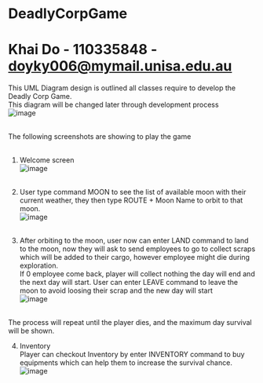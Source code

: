 # DeadlyCorpGame
# Khai Do - 110335848 - doyky006@mymail.unisa.edu.au

This UML Diagram design is outlined all classes require to develop the Deadly Corp Game.<br>
This diagram will be changed later through development process<br>
![image](https://github.com/khaido51/DeadlyCorpGame/assets/36833306/ea130389-41c8-4f56-994c-8e1c32e3c176) <br><br>

The following screenshots are showing to play the game <br><br>
1. Welcome screen <br>
![image](https://github.com/user-attachments/assets/101c9201-bef4-4728-8010-0f4a38854f18)<br><br>

2. User type command MOON to see the list of available moon with their current weather, they then type ROUTE + Moon Name to orbit to that moon.<br>
![image](https://github.com/user-attachments/assets/012e94ab-fab1-4e99-bcd5-9892b99f536c)<br><br>

3. After orbiting to the moon, user now can enter LAND command to land to the moon, now they will ask to send employees to go to collect scraps which will be added to their cargo, however employee might die during exploration.<br>
If 0 employee come back, player will collect nothing the day will end and the next day will start. User can enter LEAVE command to leave the moon to avoid loosing their scrap and the new day will start<br>
![image](https://github.com/user-attachments/assets/3ba9a0d2-9ea8-4aa7-b460-a6684a2487a6)<br><br>

The process will repeat until the player dies, and the maximum day survival will be shown.<br>

4. Inventory<br>
Player can checkout Inventory by enter INVENTORY command to buy equipments which can help them to increase the survival chance.<br>
![image](https://github.com/user-attachments/assets/303c47f8-a14b-4c81-b3d6-38c19499087f)<br><br>



